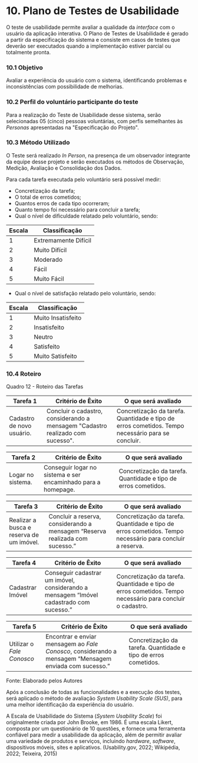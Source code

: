 
# 10. Plano de Testes de Usabilidade

O teste de usabilidade permite avaliar a qualidade da _interface_ com o usuário da aplicação interativa. O Plano de Testes de Usabilidade é gerado a partir da especificação do sistema e consiste em casos de testes que deverão ser executados quando a implementação estiver parcial ou totalmente pronta. 


### 10.1 Objetivo

Avaliar a experiência do usuário com o sistema, identificando problemas e inconsistências com possibilidade de melhorias.


### 10.2 Perfil do voluntário participante do teste 

Para a realização do Teste de Usabilidade desse sistema, serão selecionadas 05 (cinco) pessoas voluntárias, com perfis semelhantes às _Personas_ apresentadas na "Especificação do Projeto".


### 10.3 Método Utilizado

O Teste será realizado  _In Person_, na presença de um observador integrante da equipe desse projeto e serão executados os métodos de Observação, Medição, Avaliação e Consolidação dos Dados.

Para cada tarefa executada pelo voluntário será possível medir:

-	Concretização da tarefa;
-	O total de erros cometidos;
-	Quantos erros de cada tipo ocorreram;
-	Quanto tempo foi necessário para concluir a tarefa;
-	Qual o nível de dificuldade relatado pelo voluntário, sendo:

| **Escala** | **Classificação**    |
|------------|----------------------|
| 1          | Extremamente Difícil |
| 2          | Muito Difícil        |
| 3          | Moderado             |
| 4          | Fácil                |
| 5          | Muito Fácil          |

-	Qual o nível de satisfação relatado pelo voluntário, sendo:

| **Escala** | **Classificação**  |
|------------|--------------------|
| 1          | Muito Insatisfeito |
| 2          | Insatisfeito       |
| 3          | Neutro             |
| 4          | Satisfeito         |
| 5          | Muito Satisfeito   |


### 10.4 Roteiro

Quadro 12 - Roteiro das Tarefas

| **Tarefa 1** | **Critério de Êxito** | **O que será avaliado** |
|--------------|--------------------|-------------------------|
|Cadastro de novo usuário. | Concluir o cadastro, considerando a mensagem "Cadastro realizado com sucesso". | Concretização da tarefa. Quantidade e tipo de erros cometidos. Tempo necessário para se concluir. |


| **Tarefa 2** | **Critério de Êxito** | **O que será avaliado** |
|--------------|-----------------------|-------------------------|
|Logar no sistema. | Conseguir logar no sistema e ser encaminhado para a homepage. | Concretização da tarefa. Quantidade e tipo de erros cometidos. |


| **Tarefa 3** | **Critério de Êxito** | **O que será avaliado** |
|--------------|-----------------------|-------------------------|
|Realizar a busca e reserva de um imóvel. | Concluir a reserva, considerando a mensagem “Reserva realizada com sucesso.” | Concretização da tarefa. Quantidade e tipo de erros cometidos. Tempo necessário para concluir a reserva. |


| **Tarefa 4** | **Critério de Êxito** | **O que será avaliado** |
|--------------|-----------------------|-------------------------|
| Cadastrar Imóvel  | Conseguir cadastrar um imóvel, considerando a mensagem “Imóvel cadastrado com sucesso.”  | Concretização da tarefa. Quantidade e tipo de erros cometidos. Tempo necessário para concluir o cadastro.  |


| **Tarefa 5** | **Critério de Êxito** | **O que será avaliado**  |
|--------------|-----------------------|--------------------------|
| Utilizar o _Fale Conosco_ | Encontrar e enviar mensagem ao _Fale Conosco_, considerando a mensagem “Mensagem enviada com sucesso.” | Concretização da tarefa. Quantidade e tipo de erros cometidos. |

Fonte: Elaborado pelos Autores


Após a conclusão de todas as funcionalidades e a execução dos testes, será aplicado o método de avaliação _System Usability Scale (SUS)_, para uma melhor identificação da experiência do usuário.

A Escala de Usabilidade do Sistema (_System Usability Scale_) foi originalmente criada por John Brooke, em 1986. É uma escala Likert, composta por um questionário de 10 questões, e fornece uma ferramenta confiável para medir a usabilidade da aplicação, além de permitir avaliar uma variedade de produtos e serviços, incluindo _hardware_, _software_, dispositivos móveis, sites e aplicativos. (Usability.gov, 2022; Wikipédia, 2022; Teixeira, 2015)




